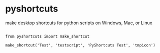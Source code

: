 # pyshortcuts
make desktop shortcuts for python scripts on Windows, Mac, or Linux


```

from pyshortcuts import make_shortcut

make_shortcut('Test', 'testscript', 'PyShortcuts Test', 'tmpicon')

```

